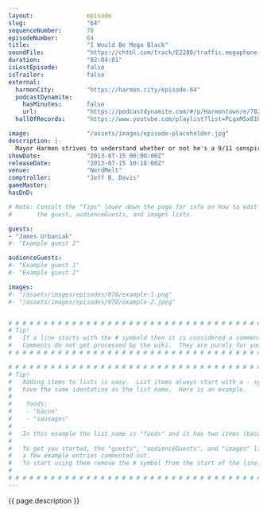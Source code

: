 ```yaml
---
layout:               episode
slug:                 "64"
sequenceNumber:       78
episodeNumber:        64
title:                "I Would Be Mega Black"
soundFile:            "https://chtbl.com/track/E2288/traffic.megaphone.fm/STA5285436060.mp3?updated=1555529807"
duration:             "02:04:01"
isLostEpisode:        false
isTrailer:            false
external:
  harmonCity:         "https://harmon.city/episode-64"
  podcastDynamite:
    hasMinutes:       false
    url:              "https://podcastdynamite.com/#/p/Harmontown/e/78/64"
  hallOfRecords:      "https://www.youtube.com/playlist?list=PLqxM5x81hNOaOM7Ugd8qBFcinV1o3Vm5e"

image:                "/assets/images/episode-placeholder.jpg"
description: |-
  Mayor Harmon strives to understand whether or not he's a 9/11 conspiracy theorist with special guest James Urbaniak. Also: race and stuff.
showDate:             "2013-07-15 00:00:00Z"
releaseDate:          "2013-07-15 10:18:00Z"
venue:                "NerdMelt"
comptroller:          "Jeff B. Davis"
gameMaster:           
hasDnD:               

# Note: Consult the "Tips" lower down the page for info on how to edit
#       the guest, audienceGuests, and images lists.

guests:
- "James Urbaniak"
#- "Example guest 2"

audienceGuests:
#- "Example guest 1"
#- "Example guest 2"

images:
#- "/assets/images/episodes/078/example-1.png"
#- "/assets/images/episodes/078/example-2.jpeg"


# # # # # # # # # # # # # # # # # # # # # # # # # # # # # # # # # # # # # # # # # # # # #
# Tip!
#   If a line starts with the # symbold then it is considered a comment.
#   Comments do not get processed by the wiki.  They are purely for your information.
# # # # # # # # # # # # # # # # # # # # # # # # # # # # # # # # # # # # # # # # # # # # #

# # # # # # # # # # # # # # # # # # # # # # # # # # # # # # # # # # # # # # # # # # # # #
# Tip!
#   Adding items to lists is easy.  List items always start with a - symbol and have
#   have the same identation as the list name.  Here is an example.
#
#    foods:
#    - "bacon"
#    - "sausages"
#
#   In this example the list name is "foods" and it has two items (bacon, and sausages).
#
#   To get you started, the "guests", "audienceGuests", and "images" lists below have
#   a few example entries commented out.
#   To start using them remove the # symbol from the start of the line.
#
# # # # # # # # # # # # # # # # # # # # # # # # # # # # # # # # # # # # # # # # # # # # #
---
```


<!-- The episode description will be rendered here -->
{{ page.description }}

<!-- Add your content BELOW here -->
<!-- vvvvvvvvvvvvvvvvvvvvvvvvvvv -->




<!-- ^^^^^^^^^^^^^^^^^^^^^^^^^^^ -->
<!-- Add your content ABOVE here -->

<!-- The episode gallery will be rendered here -->